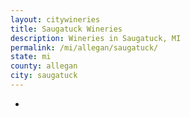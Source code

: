 ```yaml
---
layout: citywineries
title: Saugatuck Wineries
description: Wineries in Saugatuck, MI
permalink: /mi/allegan/saugatuck/
state: mi
county: allegan
city: saugatuck
---
```

-
